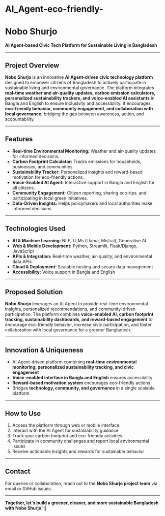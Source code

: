 # AI_Agent-eco-friendly-
# Nobo Shurjo 
**AI Agent-based Civic Tech Platform for Sustainable Living in Bangladesh**

---

## Project Overview
**Nobo Shurjo** is an innovative **AI Agent-driven civic technology platform** designed to empower citizens of Bangladesh to actively participate in sustainable living and environmental governance. The platform integrates **real-time weather and air-quality updates, carbon emission calculators, personalized sustainability trackers, and voice-enabled AI assistants** in Bangla and English to ensure inclusivity and accessibility. It encourages **eco-friendly behavior, community engagement, and collaboration with local governance**, bridging the gap between awareness, action, and accountability.

---

## Features
- **Real-time Environmental Monitoring:** Weather and air-quality updates for informed decisions.  
- **Carbon Footprint Calculator:** Tracks emissions for households, businesses, and communities.  
- **Sustainability Tracker:** Personalized insights and reward-based motivation for eco-friendly actions.  
- **Voice-Enabled AI Agent:** Interactive support in Bangla and English for all citizens.  
- **Community Engagement:** Citizen reporting, sharing eco-tips, and participating in local green initiatives.  
- **Data-Driven Insights:** Helps policymakers and local authorities make informed decisions.

---


## Technologies Used
- **AI & Machine Learning:** NLP, LLMs (Llama, Mistral), Generative AI  
- **Web & Mobile Development:** Python, Streamlit, Flask/Django, JavaScript  
- **APIs & Integration:** Real-time weather, air-quality, and environmental data APIs  
- **Cloud & Deployment:** Scalable hosting and secure data management  
- **Accessibility:** Voice support in Bangla and English  


---

## Proposed Solution
**Nobo Shurjo** leverages an AI Agent to provide real-time environmental insights, personalized recommendations, and community-driven participation. The platform combines **voice-enabled AI, carbon footprint tracking, sustainability dashboards, and reward-based engagement** to encourage eco-friendly behavior, increase civic participation, and foster collaboration with local governance for a greener Bangladesh.
 

---

## Innovation & Uniqueness
- AI Agent-driven platform combining **real-time environmental monitoring, personalized sustainability tracking, and civic engagement**  
- **Voice-enabled interface in Bangla and English** ensures accessibility  
- **Reward-based motivation system** encourages eco-friendly actions  
- Bridges **technology, community, and governance** in a single scalable platform  

---

## How to Use
1. Access the platform through web or mobile interface  
2. Interact with the AI Agent for sustainability guidance  
3. Track your carbon footprint and eco-friendly activities  
4. Participate in community challenges and report local environmental issues  
5. Receive actionable insights and rewards for sustainable behavior  

---

## Contact
For queries or collaboration, reach out to the **Nobo Shurjo project team** via email or GitHub issues.  

---

**Together, let's build a greener, cleaner, and more sustainable Bangladesh with Nobo Shurjo!** 🌱
